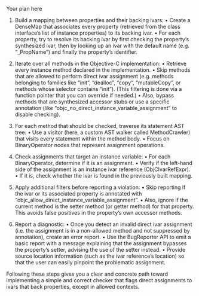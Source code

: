 Your plan here

1. Build a mapping between properties and their backing ivars:
   • Create a DenseMap that associates every property (retrieved from the class interface’s list of instance properties) to its backing ivar.
   • For each property, try to resolve its backing ivar by first checking the property’s synthesized ivar, then by looking up an ivar with the default name (e.g. “_PropName”) and finally the property’s identifier.

2. Iterate over all methods in the Objective-C implementation:
   • Retrieve every instance method declared in the implementation.
   • Skip methods that are allowed to perform direct ivar assignment (e.g. methods belonging to families like “init”, “dealloc”, “copy”, “mutableCopy”, or methods whose selector contains “init”). (This filtering is done via a function pointer that you can override if needed.)
   • Also, bypass methods that are synthesized accessor stubs or use a specific annotation (like “objc_no_direct_instance_variable_assignment” to disable checking).

3. For each method that should be checked, traverse its statement AST tree:
   • Use a visitor (here, a custom AST walker called MethodCrawler) that visits every statement within the method body.
   • Focus on BinaryOperator nodes that represent assignment operations.

4. Check assignments that target an instance variable:
   • For each BinaryOperator, determine if it is an assignment.
   • Verify if the left-hand side of the assignment is an instance ivar reference (ObjCIvarRefExpr).
   • If it is, check whether the ivar is found in the previously built mapping.

5. Apply additional filters before reporting a violation:
   • Skip reporting if the ivar or its associated property is annotated with “objc_allow_direct_instance_variable_assignment”.
   • Also, ignore if the current method is the setter method (or getter method) for that property. This avoids false positives in the property’s own accessor methods.

6. Report a diagnostic:
   • Once you detect an invalid direct ivar assignment (i.e. the assignment is in a non-allowed method and not suppressed by annotation), create an error report.
   • Use the BugReporter API to emit a basic report with a message explaining that the assignment bypasses the property’s setter, advising the use of the setter instead.
   • Provide source location information (such as the ivar reference’s location) so that the user can easily pinpoint the problematic assignment.

Following these steps gives you a clear and concrete path toward implementing a simple and correct checker that flags direct assignments to ivars that back properties, except in allowed contexts.